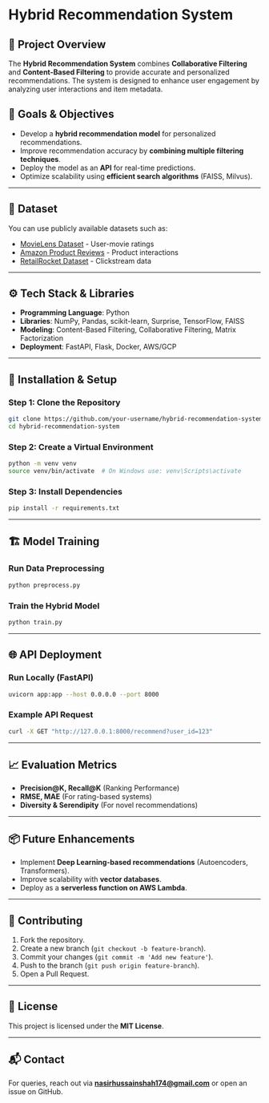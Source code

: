 # Hybrid Recommendation System

## 📌 Project Overview
The **Hybrid Recommendation System** combines **Collaborative Filtering** and **Content-Based Filtering** to provide accurate and personalized recommendations. The system is designed to enhance user engagement by analyzing user interactions and item metadata.

## 🎯 Goals & Objectives
- Develop a **hybrid recommendation model** for personalized recommendations.
- Improve recommendation accuracy by **combining multiple filtering techniques**.
- Deploy the model as an **API** for real-time predictions.
- Optimize scalability using **efficient search algorithms** (FAISS, Milvus).

---

## 📂 Dataset
You can use publicly available datasets such as:
- [MovieLens Dataset](https://grouplens.org/datasets/movielens/) - User-movie ratings
- [Amazon Product Reviews](https://nijianmo.github.io/amazon/index.html) - Product interactions
- [RetailRocket Dataset](https://www.kaggle.com/datasets/retailrocket/ecommerce-dataset) - Clickstream data

---

## ⚙️ Tech Stack & Libraries
- **Programming Language**: Python
- **Libraries**: NumPy, Pandas, scikit-learn, Surprise, TensorFlow, FAISS
- **Modeling**: Content-Based Filtering, Collaborative Filtering, Matrix Factorization
- **Deployment**: FastAPI, Flask, Docker, AWS/GCP

---

## 🚀 Installation & Setup
### Step 1: Clone the Repository
```bash
git clone https://github.com/your-username/hybrid-recommendation-system.git
cd hybrid-recommendation-system
```

### Step 2: Create a Virtual Environment
```bash
python -m venv venv
source venv/bin/activate  # On Windows use: venv\Scripts\activate
```

### Step 3: Install Dependencies
```bash
pip install -r requirements.txt
```

---

## 🏗️ Model Training
### Run Data Preprocessing
```bash
python preprocess.py
```

### Train the Hybrid Model
```bash
python train.py
```

---

## 🌐 API Deployment
### Run Locally (FastAPI)
```bash
uvicorn app:app --host 0.0.0.0 --port 8000
```

### Example API Request
```bash
curl -X GET "http://127.0.0.1:8000/recommend?user_id=123"
```

---

## 📈 Evaluation Metrics
- **Precision@K, Recall@K** (Ranking Performance)
- **RMSE, MAE** (For rating-based systems)
- **Diversity & Serendipity** (For novel recommendations)

---

## 📦 Future Enhancements
- Implement **Deep Learning-based recommendations** (Autoencoders, Transformers).
- Improve scalability with **vector databases**.
- Deploy as a **serverless function on AWS Lambda**.

---

## 🤝 Contributing
1. Fork the repository.
2. Create a new branch (`git checkout -b feature-branch`).
3. Commit your changes (`git commit -m 'Add new feature'`).
4. Push to the branch (`git push origin feature-branch`).
5. Open a Pull Request.

---

## 📜 License
This project is licensed under the **MIT License**.

---

## 📬 Contact
For queries, reach out via **nasirhussainshah174@gmail.com** or open an issue on GitHub.

